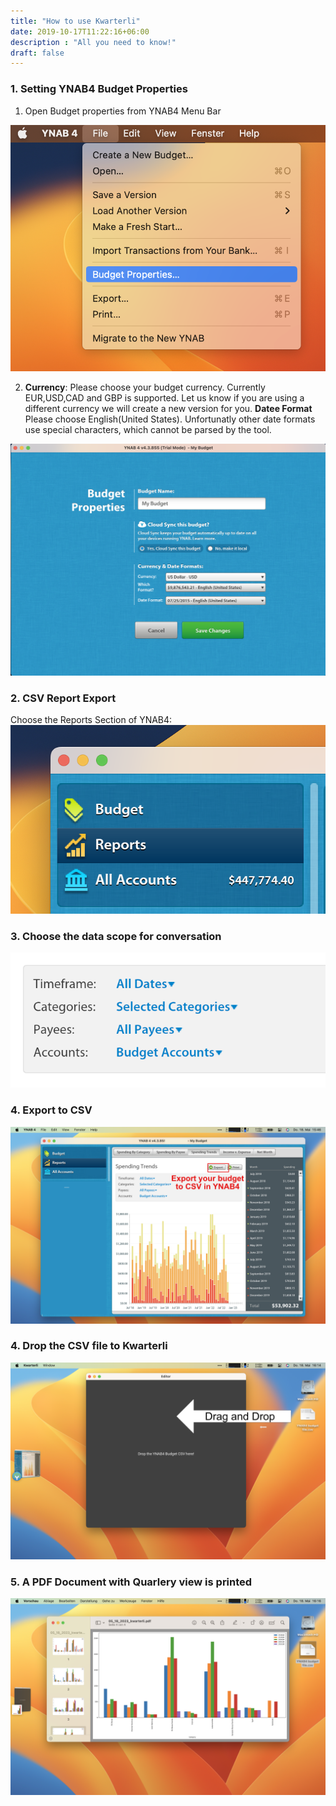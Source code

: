 ```yaml
---
title: "How to use Kwarterli"
date: 2019-10-17T11:22:16+06:00
description : "All you need to know!"
draft: false
---
```

### 1. Setting YNAB4 Budget Properties
1. Open Budget properties from YNAB4 Menu Bar 
   

![Budget Properties ](/exampleSite/static/images/BdgtPrpties.png)

2. **Currency**: Please choose your budget currency. Currently EUR,USD,CAD and GBP is supported. Let us know if you are using a different currency we will create a new version for you. 
**Datee Format**  Please choose English(United States). Unfortunatly other date formats use special characters, which cannot be parsed by the tool. 

![Local Settings ](/exampleSite/static/images/LocalSettings.png)

### 2. CSV Report Export
Choose the Reports Section of YNAB4:
![Reports ](/exampleSite/static/images/Reports.png)


### 3. Choose the data scope for conversation 
![Scope ](/exampleSite/static/images/scope.png)


### 4. Export to CSV
![Scope ](/exampleSite/static/images/Ynab4%20Export.png) 


### 4. Drop the CSV file to Kwarterli
![Scope ](/exampleSite/static/images/Kwarterli%20Drop.png) 

### 5. A PDF Document with Quarlery view is printed
![Scope ](/exampleSite/static/images/Output.png) 